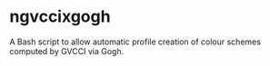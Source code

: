 # ngvccixgogh
A Bash script to allow automatic profile creation of colour schemes computed by GVCCI via Gogh.
